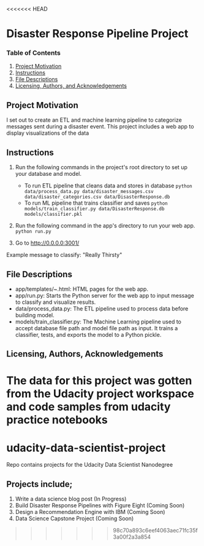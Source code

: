 <<<<<<< HEAD
# Disaster Response Pipeline Project
### Table of Contents

1. [Project Motivation](#motivation)
2. [Instructions](#instructions)
3. [File Descriptions](#files)
4. [Licensing, Authors, and Acknowledgements](#licensing)


## Project Motivation<a name="motivation"></a>
I set out to create an ETL and machine learning pipeline to categorize messages sent during a disaster event. This project includes a web app to display visualizations of the data


## Instructions <a name="instructions"></a>
1. Run the following commands in the project's root directory to set up your database and model.

    - To run ETL pipeline that cleans data and stores in database
        `python data/process_data.py data/disaster_messages.csv data/disaster_categories.csv data/DisasterResponse.db`
    - To run ML pipeline that trains classifier and saves
        `python models/train_classifier.py data/DisasterResponse.db models/classifier.pkl`

2. Run the following command in the app's directory to run your web app.
    `python run.py`

3. Go to http://0.0.0.0:3001/

Example message to classify: "Really Thirsty"

## File Descriptions <a name="files"></a>
* app/templates/~.html: HTML pages for the web app.
* app/run.py: Starts the Python server for the web app to input message to classify and visualize results.
* data/process_data.py: The ETL pipeline used to process data before building model.
* models/train_classifier.py: The Machine Learning pipeline used to accept database file path and model file path as input. It trains a classifier, tests, and exports the model to a Python pickle.


## Licensing, Authors, Acknowledgements<a name="licensing"></a>

The data for this project was gotten from the Udacity project workspace and code samples from udacity practice notebooks 
=======
# udacity-data-scientist-project
Repo contains projects for the Udacity Data Scientist Nanodegree


## Projects include;
1. Write a data science blog post (In Progress)
2. Build Disaster Response Pipelines with Figure Eight (Coming Soon)
3. Design a Recommendation Engine with IBM (Coming Soon)
4. Data Science Capstone Project (Coming Soon)

>>>>>>> 98c70a893c6eef4063aec71fc35f3a00f2a3a854
